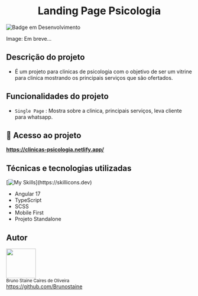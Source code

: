 <h1 align="center"> Landing Page Psicologia</h1>

![Badge em Desenvolvimento](https://img.shields.io/static/v1?label=STATUS&message=EM_DESENVOLVIMENTO&color=blue&style=for-the-badge)
  
Image: Em breve...

## Descrição do projeto

- É um projeto para clinicas de psicologia com o objetivo de ser um vitrine para clinica mostrando os principais serviços que são ofertados. 

## Funcionalidades do projeto

- `Single Page` : Mostra sobre a clinica, principais serviços, leva cliente para whatsapp.

## 📁 Acesso ao projeto

**https://clinicas-psicologia.netlify.app/**

## Técnicas e tecnologias utilizadas

[![My Skills](https://skillicons.dev/icons?i=angular,typescript,scss,vscode,)](https://skillicons.dev)

* Angular 17
* TypeScript
* SCSS
* Mobile First
* Projeto Standalone


## Autor

<img src="https://user-images.githubusercontent.com/87622645/157755137-8d22a951-d323-4c33-814e-c0351ebefafe.png" width=80><br>
<sub>Bruno Staine Caires de Oliveira</sub><br>
https://github.com/Brunostaine 
